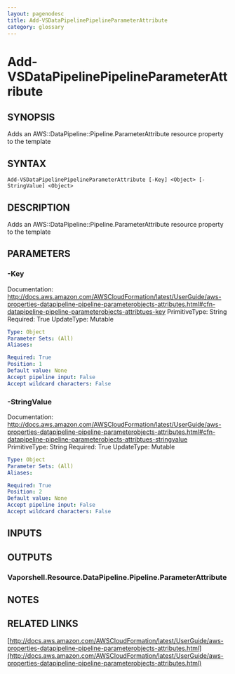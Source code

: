```yaml
---
layout: pagenodesc
title: Add-VSDataPipelinePipelineParameterAttribute
category: glossary
---
```


# Add-VSDataPipelinePipelineParameterAttribute

## SYNOPSIS
Adds an AWS::DataPipeline::Pipeline.ParameterAttribute resource property to the template

## SYNTAX

```
Add-VSDataPipelinePipelineParameterAttribute [-Key] <Object> [-StringValue] <Object>
```

## DESCRIPTION
Adds an AWS::DataPipeline::Pipeline.ParameterAttribute resource property to the template

## PARAMETERS

### -Key
Documentation: http://docs.aws.amazon.com/AWSCloudFormation/latest/UserGuide/aws-properties-datapipeline-pipeline-parameterobjects-attributes.html#cfn-datapipeline-pipeline-parameterobjects-attribtues-key
PrimitiveType: String
Required: True
UpdateType: Mutable

```yaml
Type: Object
Parameter Sets: (All)
Aliases: 

Required: True
Position: 1
Default value: None
Accept pipeline input: False
Accept wildcard characters: False
```

### -StringValue
Documentation: http://docs.aws.amazon.com/AWSCloudFormation/latest/UserGuide/aws-properties-datapipeline-pipeline-parameterobjects-attributes.html#cfn-datapipeline-pipeline-parameterobjects-attribtues-stringvalue
PrimitiveType: String
Required: True
UpdateType: Mutable

```yaml
Type: Object
Parameter Sets: (All)
Aliases: 

Required: True
Position: 2
Default value: None
Accept pipeline input: False
Accept wildcard characters: False
```

## INPUTS

## OUTPUTS

### Vaporshell.Resource.DataPipeline.Pipeline.ParameterAttribute

## NOTES

## RELATED LINKS

[http://docs.aws.amazon.com/AWSCloudFormation/latest/UserGuide/aws-properties-datapipeline-pipeline-parameterobjects-attributes.html](http://docs.aws.amazon.com/AWSCloudFormation/latest/UserGuide/aws-properties-datapipeline-pipeline-parameterobjects-attributes.html)

